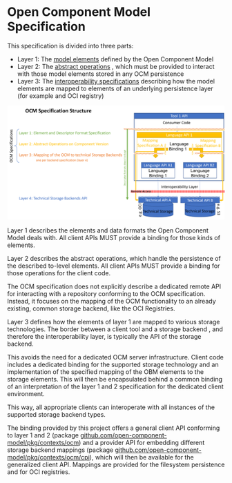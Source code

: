 # Open Component Model Specification

This specification is divided into three parts:

- Layer 1: The [model elements](model.md) defined by the Open Component Model
- Layer 2: The [abstract operations](operations.md) , which must be provided to
  interact with those model elements stored in any OCM persistence
- Layer 3: The [interoperability specifications](interoperability.md) describing how the model elements
  are mapped to elements of an underlying persistence layer
  (for example and OCI registry)

<div align="center"> 
<img src="ocmspecstruct.png" alt="Structure of OCM Specification" width="800"/>
</div>

Layer 1 describes the elements and data formats the Open Component Model deals
with. All client APIs MUST provide a binding for those kinds of elements.

Layer 2 describes the abstract operations, which handle the persistence
of the described to-level elements. All client APIs MUST provide a binding
for those operations for the client code.


The OCM specification does not explicitly describe a dedicated remote API for
interacting with a repository conforming to the OCM specification.
Instead, it focuses on the mapping of the OCM functionality to an already
existing, common storage backend, like the OCI Registries.

Layer 3 defines how the elements of layer 1 are mapped to various
storage technologies. The border between a client tool and a storage backend
, and therefore the interoperability layer, is typically the API of
the storage backend.

This avoids the need for a dedicated OCM server infrastructure. Client code
includes a dedicated binding for the supported storage technology and
an implementation of the specified mapping of the OBM elements to the
storage elements. This will then be encapsulated behind a common binding
of an interpretation of the layer 1 and 2 specification for the dedicated client
environment.

This way, all appropriate clients can interoperate with all instances of the
supported storage backend types.

The binding provided by this project offers a general client API conforming
to layer 1 and 2 (package [github.com/open-component-model/pkg/contexts/ocm](../../pkg/contexts/ocm))
and a provider API for embedding different storage backend mappings
(package [github.com/open-component-model/pkg/contexts/ocm/cpi](../../pkg/contexts/ocm/cpi)),
which will then be available for the generalized client API.
Mappings are provided for the filesystem persistence and for OCI registries.

